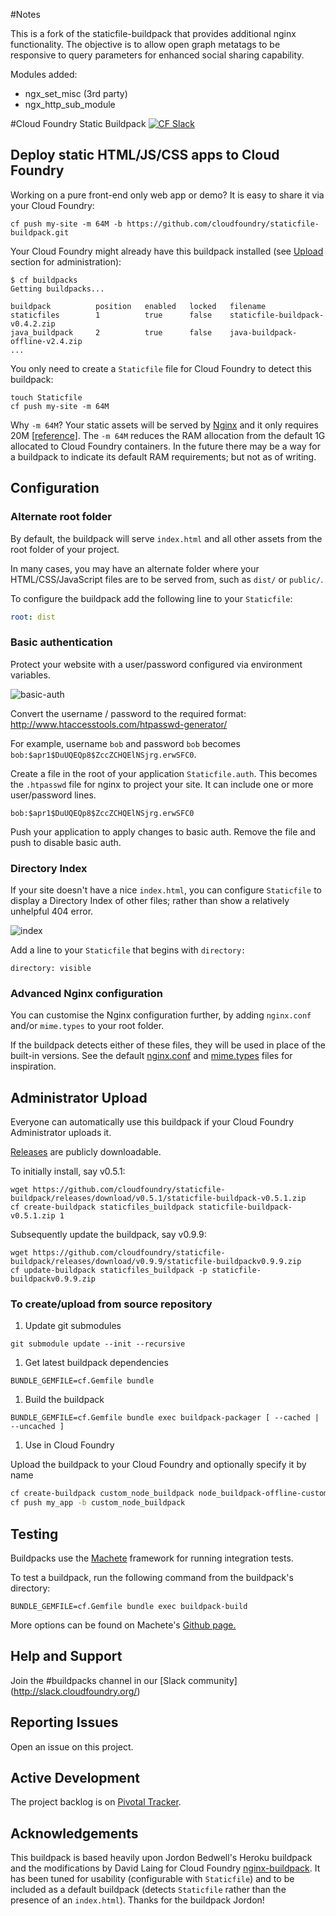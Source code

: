 #Notes

This is a fork of the staticfile-buildpack that provides additional nginx functionality. The objective is to allow open graph metatags to be responsive to query parameters for enhanced social sharing capability.

Modules added:
- ngx_set_misc (3rd party)
- ngx_http_sub_module

#Cloud Foundry Static Buildpack
[![CF Slack](https://s3.amazonaws.com/buildpacks-assets/buildpacks-slack.svg)](http://slack.cloudfoundry.org)

Deploy static HTML/JS/CSS apps to Cloud Foundry
-----------------------------------------------

Working on a pure front-end only web app or demo? It is easy to share it via your Cloud Foundry:

```
cf push my-site -m 64M -b https://github.com/cloudfoundry/staticfile-buildpack.git
```

Your Cloud Foundry might already have this buildpack installed (see [Upload](#administrator-upload) section for administration):

```
$ cf buildpacks
Getting buildpacks...

buildpack          position   enabled   locked   filename
staticfiles        1          true      false    staticfile-buildpack-v0.4.2.zip
java_buildpack     2          true      false    java-buildpack-offline-v2.4.zip
...
```

You only need to create a `Staticfile` file for Cloud Foundry to detect this buildpack:

```
touch Staticfile
cf push my-site -m 64M
```

Why `-m 64M`? Your static assets will be served by [Nginx](http://nginx.com/) and it only requires 20M \[[reference](http://wiki.nginx.org/WhyUseIt)]. The `-m 64M` reduces the RAM allocation from the default 1G allocated to Cloud Foundry containers. In the future there may be a way for a buildpack to indicate its default RAM requirements; but not as of writing.

## Configuration

### Alternate root folder

By default, the buildpack will serve `index.html` and all other assets from the root folder of your project.

In many cases, you may have an alternate folder where your HTML/CSS/JavaScript files are to be served from, such as `dist/` or `public/`.

To configure the buildpack add the following line to your `Staticfile`:

```yaml
root: dist
```

### Basic authentication

Protect your website with a user/password configured via environment variables.

![basic-auth](http://cl.ly/image/13402a2d0R1i/basicauth.png)

Convert the username / password to the required format: http://www.htaccesstools.com/htpasswd-generator/

For example, username `bob` and password `bob` becomes `bob:$apr1$DuUQEQp8$ZccZCHQElNSjrg.erwSFC0`.

Create a file in the root of your application `Staticfile.auth`. This becomes the `.htpasswd` file for nginx to project your site. It can include one or more user/password lines.

```
bob:$apr1$DuUQEQp8$ZccZCHQElNSjrg.erwSFC0
```

Push your application to apply changes to basic auth. Remove the file and push to disable basic auth.

### Directory Index

If your site doesn't have a nice `index.html`, you can configure `Staticfile` to display a Directory Index of other files; rather than show a relatively unhelpful 404 error.

![index](http://cl.ly/image/2U2y121g000g/directory-index.png)

Add a line to your `Staticfile` that begins with `directory:`

```
directory: visible
```

### Advanced Nginx configuration

You can customise the Nginx configuration further, by adding `nginx.conf` and/or `mime.types` to your root folder.

If the buildpack detects either of these files, they will be used in place of the built-in versions. See the default [nginx.conf](https://github.com/cloudfoundry/staticfile-buildpack/blob/master/conf/nginx.conf) and [mime.types](https://github.com/cloudfoundry/staticfile-buildpack/blob/master/conf/mime.types) files for inspiration.

## Administrator Upload

Everyone can automatically use this buildpack if your Cloud Foundry Administrator uploads it.

[Releases](https://github.com/cloudfoundry/staticfile-buildpack/releases) are publicly downloadable.

To initially install, say v0.5.1:

```
wget https://github.com/cloudfoundry/staticfile-buildpack/releases/download/v0.5.1/staticfile-buildpack-v0.5.1.zip
cf create-buildpack staticfiles_buildpack staticfile-buildpack-v0.5.1.zip 1
```

Subsequently update the buildpack, say v0.9.9:

```
wget https://github.com/cloudfoundry/staticfile-buildpack/releases/download/v0.9.9/staticfile-buildpackv0.9.9.zip
cf update-buildpack staticfiles_buildpack -p staticfile-buildpackv0.9.9.zip
```

### To create/upload from source repository

1. Update git submodules
  ```shell
  git submodule update --init --recursive
  ```

1. Get latest buildpack dependencies

  ```shell
  BUNDLE_GEMFILE=cf.Gemfile bundle
  ```

1. Build the buildpack

  ```shell
  BUNDLE_GEMFILE=cf.Gemfile bundle exec buildpack-packager [ --cached | --uncached ]
  ```

1. Use in Cloud Foundry

  Upload the buildpack to your Cloud Foundry and optionally specify it by name

  ```bash
  cf create-buildpack custom_node_buildpack node_buildpack-offline-custom.zip 1
  cf push my_app -b custom_node_buildpack
  ```

## Testing
Buildpacks use the [Machete](https://github.com/cloudfoundry/machete) framework for running integration tests.

To test a buildpack, run the following command from the buildpack's directory:

```
BUNDLE_GEMFILE=cf.Gemfile bundle exec buildpack-build
```

More options can be found on Machete's [Github page.](https://github.com/cloudfoundry/machete)


## Help and Support

Join the #buildpacks channel in our [Slack community] (http://slack.cloudfoundry.org/)

## Reporting Issues

Open an issue on this project.

## Active Development

The project backlog is on [Pivotal Tracker](https://www.pivotaltracker.com/projects/1042066).

## Acknowledgements

This buildpack is based heavily upon Jordon Bedwell's Heroku buildpack and the modifications by David Laing for Cloud Foundry [nginx-buildpack](https://github.com/cloudfoundry-community/nginx-buildpack). It has been tuned for usability (configurable with `Staticfile`) and to be included as a default buildpack (detects `Staticfile` rather than the presence of an `index.html`). Thanks for the buildpack Jordon!
